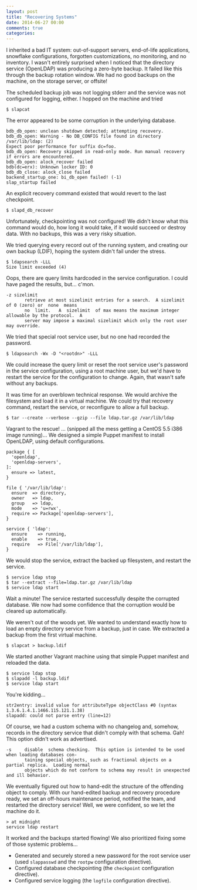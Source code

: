 ```yaml
---
layout: post
title: "Recovering Systems"
date: 2014-06-27 00:00
comments: true
categories: 
---
```


I inherited a bad IT system: out-of-support servers, end-of-life applications, snowflake configurations, forgotten customizations, no monitoring, and no inventory. I wasn't entirely surprised when I noticed that the directory service (OpenLDAP) was producing a zero-byte backup. It failed like this through the backup rotation window. We had no good backups on the machine, on the storage server, or offsite!

The scheduled backup job was not logging stderr and the service was not configured for logging, either. I hopped on the machine and tried

```
$ slapcat
```

The error appeared to be some corruption in the underlying database.

```text
bdb_db_open: unclean shutdown detected; attempting recovery.
bdb_db_open: Warning - No DB_CONFIG file found in directory /var/lib/ldap: (2)
Expect poor performance for suffix dc=foo.
bdb_db_open: Recovery skipped in read-only mode. Run manual recovery if errors are encountered.
bdb_db_open: alock_recover failed
bdb(dc=erx): Unknown locker ID: 0
bdb_db_close: alock_close failed
backend_startup_one: bi_db_open failed! (-1)
slap_startup failed
```

An explicit recovery command existed that would revert to the last checkpoint. 

```
$ slapd_db_recover
```

Unfortunately, checkpointing was not configured! We didn't know what this command would do, how long it would take, if it would succeed or destroy data. With no backups, this was a very risky situation.

We tried querying every record out of the running system, and creating our own backup (LDIF), hoping the system didn't fail under the stress.

```
$ ldapsearch -LLL
Size limit exceeded (4)
```

Oops, there are query limits hardcoded in the service configuration. I could have paged the results, but... c'mon.

```
-z sizelimit
       retrieve at most sizelimit entries for a search.  A sizelimit of 0 (zero) or  none  means
       no  limit.   A  sizelimit  of max means the maximum integer allowable by the protocol.  A
       server may impose a maximal sizelimit which only the root user may override.
```

We tried that special root service user, but no one had recorded the password.

```
$ ldapsearch -Wx -D "<rootdn>" -LLL
```

We could increase the query limit or reset the root service user's password in the service configuration, using a root machine user, but we'd have to restart the service for the configuration to change. Again, that wasn't safe without any backups.

It was time for an overblown technical response. We would archive the filesystem and load it in a virtual machine. We could try that recovery command, restart the service, or reconfigure to allow a full backup.

```
$ tar --create --verbose --gzip --file ldap.tar.gz /var/lib/ldap
```

Vagrant to the rescue! ... (snipped all the mess getting a CentOS 5.5 i386 image running)... We designed a simple Puppet manifest to install OpenLDAP, using default configurations.

```puppet
package { [
  'openldap',
  'openldap-servers',
]:
  ensure => latest,
}

file { '/var/lib/ldap':
  ensure  => directory,
  owner   => ldap,
  group   => ldap,
  mode    => 'u=rwx',
  require => Package['openldap-servers'],
}

service { 'ldap':
  ensure    => running,
  enable    => true,
  require   => File['/var/lib/ldap'],
}
```

We would stop the service, extract the backed up filesystem, and restart the service.

```
$ service ldap stop
$ tar --extract --file=ldap.tar.gz /var/lib/ldap
$ service ldap start
```

Wait a minute! The service restarted successfully despite the corrupted database. We now had some confidence that the corruption would be cleared up automatically.

We weren't out of the woods yet. We wanted to understand exactly how to load an empty directory service from a backup, just in case. We extracted a backup from the first virtual machine.

```
$ slapcat > backup.ldif
```

We started another Vagrant machine using that simple Puppet manifest and reloaded the data.

```
$ service ldap stop
$ slapadd -l backup.ldif
$ service ldap start
```

You're kidding...

```
str2entry: invalid value for attributeType objectClass #0 (syntax 1.3.6.1.4.1.1466.115.121.1.38)
slapadd: could not parse entry (line=12)
```

Of course, we had a custom schema with no changelog and, somehow, records in the directory service that didn't comply with that schema. Gah! This option didn't work as advertised.

```
-s     disable  schema checking.  This option is intended to be used when loading databases con-
       taining special objects, such as fractional objects on a partial replica.  Loading normal
       objects which do not conform to schema may result in unexpected and ill behavior.
```

We eventually figured out how to hand-edit the structure of the offending object to comply. With our hand-edited backup and recovery procedure ready, we set an off-hours maintenance period, notified the team, and restarted the directory service! Well, we were confident, so we let the machine do it.

```
> at midnight
service ldap restart
```

It worked and the backups started flowing! We also prioritized fixing some of those systemic problems...

 * Generated and securely stored a new password for the root service user (used `slappasswd` and the `rootpw` configuration directive).
 * Configured database checkpointing (the `checkpoint` configuration directive).
 * Configured service logging (the `logfile` configuration directive).
 
